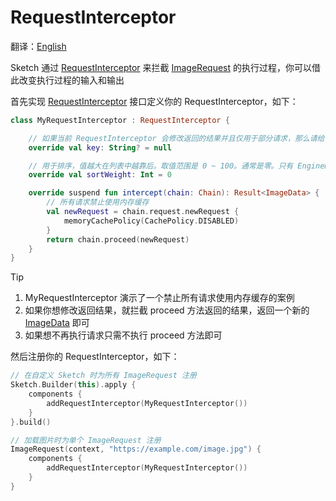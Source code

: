# RequestInterceptor

翻译：[English](request_interceptor.md)

Sketch 通过 [RequestInterceptor] 来拦截 [ImageRequest] 的执行过程，你可以借此改变执行过程的输入和输出

首先实现 [RequestInterceptor] 接口定义你的 RequestInterceptor，如下：

```kotlin
class MyRequestInterceptor : RequestInterceptor {

    // 如果当前 RequestInterceptor 会修改返回的结果并且仅用于部分请求，那么请给一个不重复的 key 用于构建缓存 key，否则给 null 即可
    override val key: String? = null

    // 用于排序，值越大在列表中越靠后。取值范围是 0 ~ 100。通常是零。只有 EngineRequestInterceptor 可以是 100
    override val sortWeight: Int = 0

    override suspend fun intercept(chain: Chain): Result<ImageData> {
        // 所有请求禁止使用内存缓存
        val newRequest = chain.request.newRequest {
            memoryCachePolicy(CachePolicy.DISABLED)
        }
        return chain.proceed(newRequest)
    }
}
```

> [!TIP]
> 1. MyRequestInterceptor 演示了一个禁止所有请求使用内存缓存的案例
> 2. 如果你想修改返回结果，就拦截 proceed 方法返回的结果，返回一个新的 [ImageData] 即可
> 3. 如果想不再执行请求只需不执行 proceed 方法即可

然后注册你的 RequestInterceptor，如下：

```kotlin
// 在自定义 Sketch 时为所有 ImageRequest 注册
Sketch.Builder(this).apply {
    components {
        addRequestInterceptor(MyRequestInterceptor())
    }
}.build()

// 加载图片时为单个 ImageRequest 注册
ImageRequest(context, "https://example.com/image.jpg") {
    components {
        addRequestInterceptor(MyRequestInterceptor())
    }
}
```

[RequestInterceptor]: ../../sketch-core/src/commonMain/kotlin/com/github/panpf/sketch/request/RequestInterceptor.kt

[ImageRequest]: ../../sketch-core/src/commonMain/kotlin/com/github/panpf/sketch/request/ImageRequest.kt

[ImageResult]: ../../sketch-core/src/commonMain/kotlin/com/github/panpf/sketch/request/ImageResult.kt

[ImageData]: ../../sketch-core/src/commonMain/kotlin/com/github/panpf/sketch/request/ImageData.kt